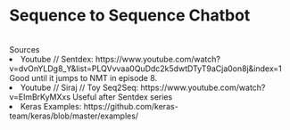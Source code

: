 # Sequence to Sequence Chatbot
<br>
Sources<br>
<lu>
<li>Youtube // Sentdex: https://www.youtube.com/watch?v=dvOnYLDg8_Y&list=PLQVvvaa0QuDdc2k5dwtDTyT9aCja0on8j&index=1 Good until it jumps to NMT in episode 8.</li>
<li>Youtube // Siraj // Toy Seq2Seq: https://www.youtube.com/watch?v=ElmBrKyMXxs Useful after Sentdex series</li>
<li>Keras Examples: https://github.com/keras-team/keras/blob/master/examples/</li>
</lu>

